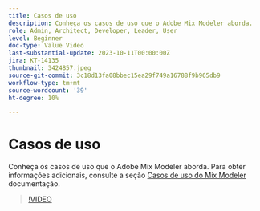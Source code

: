 ```yaml
---
title: Casos de uso
description: Conheça os casos de uso que o Adobe Mix Modeler aborda.
role: Admin, Architect, Developer, Leader, User
level: Beginner
doc-type: Value Video
last-substantial-update: 2023-10-11T00:00:00Z
jira: KT-14135
thumbnail: 3424857.jpeg
source-git-commit: 3c18d13fa08bbec15ea29f749a16788f9b965db9
workflow-type: tm+mt
source-wordcount: '39'
ht-degree: 10%

---
```



# Casos de uso

Conheça os casos de uso que o Adobe Mix Modeler aborda. Para obter informações adicionais, consulte a seção [Casos de uso do Mix Modeler](https://experienceleague.adobe.com/docs/mix-modeler/using/get-started/workflow.html) documentação.

>[!VIDEO](https://video.tv.adobe.com/v/3424857?learn=on)